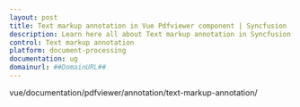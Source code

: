 ```yaml
---
layout: post
title: Text markup annotation in Vue Pdfviewer component | Syncfusion
description: Learn here all about Text markup annotation in Syncfusion Vue Pdfviewer component of Syncfusion Essential JS 2 and more.
control: Text markup annotation
platform: document-processing
documentation: ug
domainurl: ##DomainURL##
---
```


vue/documentation/pdfviewer/annotation/text-markup-annotation/